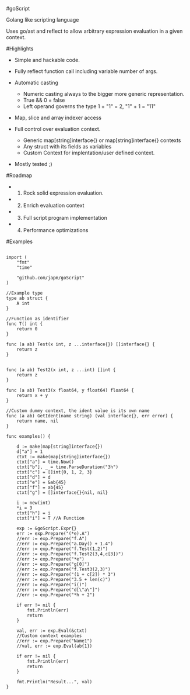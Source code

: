 #goScript

Golang like scripting language

Uses go/ast and reflect to allow arbitrary expression evaluation
in a given context.

#Highlights

* Simple and hackable code.

* Fully reflect function call including variable number of args.

* Automatic casting
  * Numeric casting  always to the bigger more generic representation.
  * True && 0 = false
  * Left operand governs the type 1 + "1" = 2,  "1" + 1 = "11"

* Map, slice and array indexer access

* Full control over evaluation context.
  * Generic map[string]interface{} or map[string]interface{} contexts
  * Any struct with its fields as variables
  * Custom Context for implentation/user defined context.

* Mostly tested ;)

#Roadmap

* 1) Rock solid expression evaluation.
* 2) Enrich evaluation context
* 3) Full script program implementation
* 4) Performance optimizations

#Examples

```golang

import (
	"fmt"
	"time"

	"github.com/japm/goScript"
)

//Example type
type ab struct {
	A int
}

//Function as identifier
func T() int {
	return 0
}

func (a ab) Test(x int, z ...interface{}) []interface{} {
	return z
}


func (a ab) Test2(x int, z ...int) []int {
	return z
}

func (a ab) Test3(x float64, y float64) float64 {
	return x + y
}

//Custom dummy context, the ident value is its own name
func (a ab) GetIdent(name string) (val interface{}, err error) {
	return name, nil
}

func examples() {

	d := make(map[string]interface{})
	d["a"] = 1
	ctxt := make(map[string]interface{})
	ctxt["a"] = time.Now()
	ctxt["b"], _ = time.ParseDuration("3h")
	ctxt["c"] = []int{0, 1, 2, 3}
	ctxt["d"] = d
	ctxt["e"] = &ab{45}
	ctxt["f"] = ab{45}
	ctxt["g"] = []interface{}{nil, nil}

	i := new(int)
	*i = 3
	ctxt["h"] = i
	ctxt["i"] = T //A Function

	exp := &goScript.Expr{}
	err := exp.Prepare("(*e).A")
	//err := exp.Prepare("f.A")
	//err := exp.Prepare("a.Day() + 1.4")
	//err := exp.Prepare("f.Test(1,2)")
	//err := exp.Prepare("f.Test2(3,4,c[3])")
	//err := exp.Prepare("*e")
	//err := exp.Prepare("g[0]")
	//err := exp.Prepare("f.Test3(2,3)")
	//err := exp.Prepare("(1 + c[2]) * 3")
	//err := exp.Prepare("3.5 + len(c)")
	//err := exp.Prepare("i()")
	//err := exp.Prepare("d[\"a\"]")
	//err := exp.Prepare("*h + 2")

	if err != nil {
		fmt.Println(err)
		return
	}

	val, err := exp.Eval(&ctxt)
	//Custom context examples
	//err := exp.Prepare("Name1")
	//val, err := exp.Eval(ab{1})

	if err != nil {
		fmt.Println(err)
		return
	}

	fmt.Println("Result...", val)
}
```
